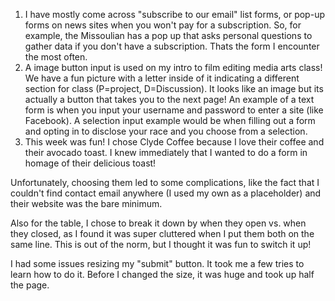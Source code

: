 1. I have mostly come across "subscribe to our email" list forms, or pop-up forms on news sites when you won't pay for a subscription. So, for example, the Missoulian has a pop up that asks personal questions to gather data if you don't have a subscription. Thats the form I encounter the most often.
2. A image button input is used on my intro to film editing media arts class! We have a fun picture with a letter inside of it indicating a different section for class (P=project, D=Discussion). It looks like an image but its actually a button that takes you to the next page! An example of a text form is when you input your username and password to enter a site (like Facebook). A selection input example would be when filling out a form and opting in to disclose your race and you choose from a selection.
3. This week was fun! I chose Clyde Coffee because I love their coffee and their avocado toast. I knew immediately that I wanted to do a form in homage of their delicious toast!

Unfortunately, choosing them led to some complications, like the fact that I couldn't find contact email anywhere (I used my own as a placeholder) and their website was the bare minimum.

Also for the table, I chose to break it down by when they open vs. when they closed, as I found it was super cluttered when I put them both on the same line. This is out of the norm, but I thought it was fun to switch it up!

I had some issues resizing my "submit" button. It took me a few tries to learn how to do it. Before I changed the size, it was huge and took up half the page.
